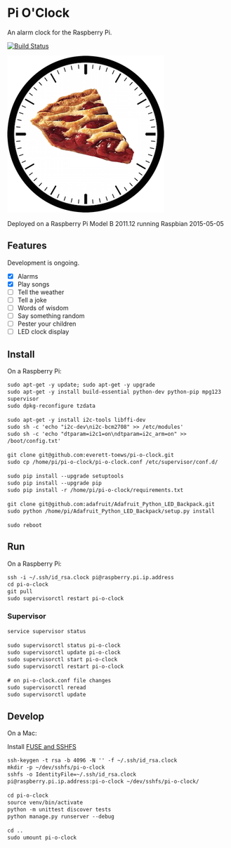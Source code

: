# Pi O'Clock

An alarm clock for the Raspberry Pi.

[![Build Status](https://travis-ci.org/everett-toews/pi-o-clock.svg)](https://travis-ci.org/everett-toews/pi-o-clock)

![Pi O'Clock](clock/static/pi-o-clock.png)

Deployed on a Raspberry Pi Model B 2011.12 running Raspbian 2015-05-05

## Features

Development is ongoing.

* [x] Alarms
* [x] Play songs
* [ ] Tell the weather
* [ ] Tell a joke
* [ ] Words of wisdom
* [ ] Say something random
* [ ] Pester your children
* [ ] LED clock display

## Install

On a Raspberry Pi:

```
sudo apt-get -y update; sudo apt-get -y upgrade
sudo apt-get -y install build-essential python-dev python-pip mpg123 supervisor
sudo dpkg-reconfigure tzdata

sudo apt-get -y install i2c-tools libffi-dev
sudo sh -c 'echo "i2c-dev\ni2c-bcm2708" >> /etc/modules'
sudo sh -c 'echo "dtparam=i2c1=on\ndtparam=i2c_arm=on" >> /boot/config.txt'

git clone git@github.com:everett-toews/pi-o-clock.git
sudo cp /home/pi/pi-o-clock/pi-o-clock.conf /etc/supervisor/conf.d/

sudo pip install --upgrade setuptools
sudo pip install --upgrade pip
sudo pip install -r /home/pi/pi-o-clock/requirements.txt

git clone git@github.com:adafruit/Adafruit_Python_LED_Backpack.git
sudo python /home/pi/Adafruit_Python_LED_Backpack/setup.py install

sudo reboot
```

## Run

On a Raspberry Pi:

```
ssh -i ~/.ssh/id_rsa.clock pi@raspberry.pi.ip.address
cd pi-o-clock
git pull
sudo supervisorctl restart pi-o-clock
```

### Supervisor

```
service supervisor status

sudo supervisorctl status pi-o-clock
sudo supervisorctl update pi-o-clock
sudo supervisorctl start pi-o-clock
sudo supervisorctl restart pi-o-clock

# on pi-o-clock.conf file changes
sudo supervisorctl reread
sudo supervisorctl update
```

## Develop

On a Mac:

Install [FUSE and SSHFS](https://osxfuse.github.io/)

```
ssh-keygen -t rsa -b 4096 -N '' -f ~/.ssh/id_rsa.clock
mkdir -p ~/dev/sshfs/pi-o-clock
sshfs -o IdentityFile=~/.ssh/id_rsa.clock pi@raspberry.pi.ip.address:pi-o-clock ~/dev/sshfs/pi-o-clock/

cd pi-o-clock
source venv/bin/activate
python -m unittest discover tests
python manage.py runserver --debug

cd ..
sudo umount pi-o-clock
```
